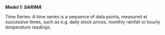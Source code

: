 
***Model 1: SARIMA***

Time Series:
A time series is a sequence of data points, measured at successive times, such as e.g. daily stock prices, monthly rainfall or hourly temperature readings.

